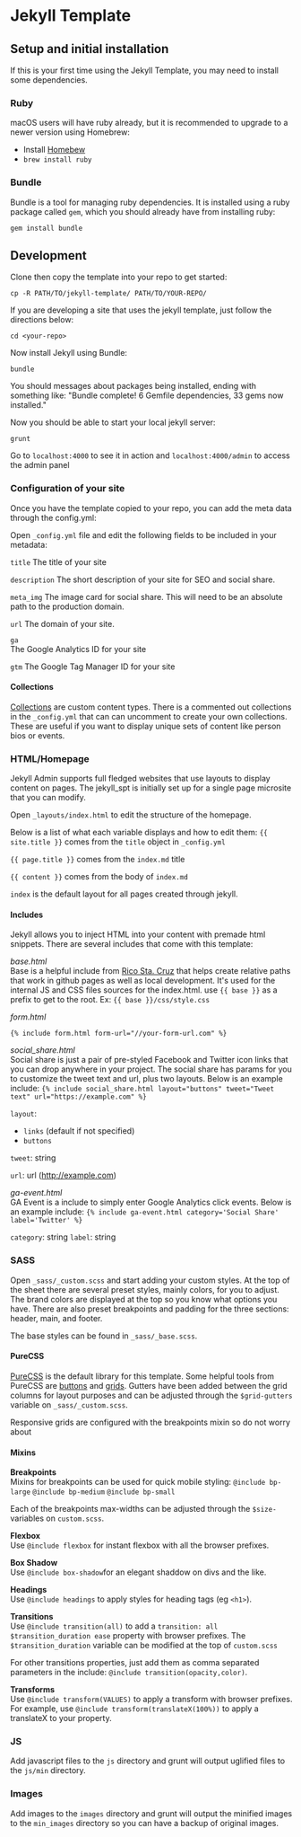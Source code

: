 # Jekyll Template

## Setup and initial installation

If this is your first time using the Jekyll Template, you may need to install some dependencies.

### Ruby

macOS users will have ruby already, but it is recommended to upgrade to a newer version using Homebrew:

* Install [Homebew](https://brew.sh/)
* `brew install ruby`

### Bundle

Bundle is a tool for managing ruby dependencies. It is installed using a ruby package called `gem`, which you should already have from installing ruby:

`gem install bundle`

## Development

Clone then copy the template into your repo to get started:

`cp -R PATH/TO/jekyll-template/ PATH/TO/YOUR-REPO/`

If you are developing a site that uses the jekyll template, just follow the directions below:

`cd <your-repo>`

Now install Jekyll using Bundle:

`bundle`

You should messages about packages being installed, ending with something like: "Bundle complete! 6 Gemfile dependencies, 33 gems now installed."

Now you should be able to start your local jekyll server:

`grunt`

Go to `localhost:4000` to see it in action and `localhost:4000/admin` to access the admin panel

### Configuration of your site

Once you have the template copied to your repo, you can add the meta data through the config.yml:

Open `_config.yml` file and edit the following fields to be included in your metadata:

`title`
The title of your site

`description`
The short description of your site for SEO and social share.

`meta_img`
The image card for social share. This will need to be an absolute path to the production domain.

`url`
The domain of your site.

`ga`  
The Google Analytics ID for your site

`gtm`
The Google Tag Manager ID for your site

#### Collections

[Collections](https://jekyllrb.com/docs/collections/) are custom content types. There is a commented out collections in the `_config.yml` that can can uncomment to create your own collections. These are useful if you want to display unique sets of content like person bios or events.

### HTML/Homepage

Jekyll Admin supports full fledged websites that use layouts to display content on pages. The jekyll_spt is initially set up for a single page microsite that you can modify.

Open `_layouts/index.html` to edit the structure of the homepage.

Below is a list of what each variable displays and how to edit them:
`{{ site.title }}` comes from the `title` object in `_config.yml`

`{{ page.title }}` comes from the `index.md` title

`{{ content }}` comes from the body of `index.md`

`index` is the default layout for all pages created through jekyll.

#### Includes
Jekyll allows you to inject HTML into your content with premade html snippets. There are several includes that come with this template:

*base.html*  
Base is a helpful include from [Rico Sta. Cruz](https://ricostacruz.com/til/relative-paths-in-jekyll) that helps create relative paths that work in github pages as well as local development. It's used for the internal JS and CSS files sources for the index.html. use `{{ base }}` as a prefix to get to the root. Ex: `{{ base }}/css/style.css`

*form.html*  

`{% include form.html form-url="//your-form-url.com" %}`

*social_share.html*  
Social share is just a pair of pre-styled Facebook and Twitter icon links that you can drop anywhere in your project. The social share has params for you to customize the tweet text and url, plus two layouts. Below is an example include:
`{% include social_share.html layout="buttons" tweet="Tweet text" url="https://example.com" %}`

`layout`:
* `links` (default if not specified)
* `buttons`  

`tweet`: string

`url`: url (http://example.com)

*ga-event.html*  
GA Event is a include to simply enter Google Analytics click events. Below is an example include:
`{% include ga-event.html category='Social Share' label='Twitter' %}`

`category`: string
`label`: string

### SASS

Open `_sass/_custom.scss` and start adding your custom styles. At the top of the sheet there are several preset styles, mainly colors, for you to adjust. The brand colors are displayed at the top so you know what options you have. There are also preset breakpoints and padding for the three sections: header, main, and footer.

The base styles can be found in `_sass/_base.scss`.

#### PureCSS
[PureCSS](https://purecss.io/) is the default library for this template. Some helpful tools from PureCSS are [buttons](https://purecss.io/buttons/) and [grids](https://purecss.io/grids/). Gutters have been added between the grid columns for layout purposes and can be adjusted through the `$grid-gutters` variable on `_sass/_custom.scss`.

Responsive grids are configured with the breakpoints mixin so do not worry about

#### Mixins

**Breakpoints**  
Mixins for breakpoints can be used for quick mobile styling:
`@include bp-large`
`@include bp-medium`
`@include bp-small`

Each of the breakpoints max-widths can be adjusted through the `$size-` variables on `custom.scss`.

**Flexbox**  
Use `@include flexbox` for instant flexbox with all the browser prefixes.

**Box Shadow**  
Use `@include box-shadow`for an elegant shaddow on divs and the like.

**Headings**  
Use `@include headings` to apply styles for heading tags (eg `<h1>`).

**Transitions**  
Use `@include transition(all)` to add a `transition: all $transition_duration ease` property with browser prefixes. The `$transition_duration` variable can be modified at the top of `custom.scss`

For other transitions properties, just add them as comma separated parameters in the include: `@include transition(opacity,color)`.

**Transforms**  
Use `@include transform(VALUES)` to apply a transform with browser prefixes. For example, use `@include transform(translateX(100%))` to apply a translateX to your property.

### JS

Add javascript files to the `js` directory and grunt will output uglified files to the `js/min` directory.

### Images

Add images to the `images` directory and grunt will output the minified images to the `min_images` directory so you can have a backup of original images.

